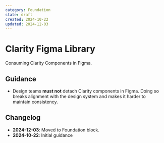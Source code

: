 ```yaml
---
category: Foundation
state: draft
created: 2024-10-22
updated: 2024-12-03
---
```


# Clarity Figma Library

Consuming Clarity Components in Figma.

## Guidance

- Design teams **must not** detach Clarity components in Figma. Doing so breaks alignment with the design system and makes it harder to maintain consistency.

## Changelog

- **2024-12-03**: Moved to Foundation block.
- **2024-10-22**: Initial guidance
